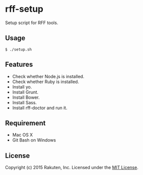 # rff-setup
Setup script for RFF tools.

## Usage

```shell
$ ./setup.sh
```

## Features

* Check whether Node.js is installed.
* Check whether Ruby is installed.
* Install yo.
* Install Grunt.
* Install Bower.
* Install Sass.
* Install rff-doctor and run it.

## Requirement

* Mac OS X
* Git Bash on Windows

## License
Copyright (c) 2015 Rakuten, Inc. Licensed under the [MIT License](LICENSE).
